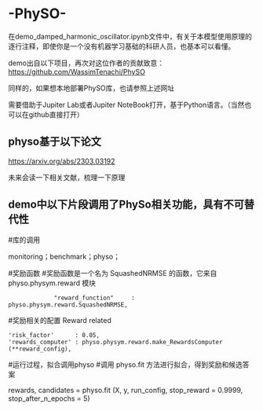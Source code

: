 # -PhySO-
在demo_damped_harmonic_oscillator.ipynb文件中，有关于本模型使用原理的逐行注释，即使你是一个没有机器学习基础的科研人员，也基本可以看懂。

demo出自以下项目，再次对这位作者的贡献致意：https://github.com/WassimTenachi/PhySO

同样的，如果想本地部署PhySO库，也请参照上述网址

需要借助于Jupiter Lab或者Jupiter NoteBook打开，基于Python语言。（当然也可以在github直接打开）


## physo基于以下论文
https://arxiv.org/abs/2303.03192

未来会读一下相关文献，梳理一下原理

## demo中以下片段调用了PhySo相关功能，具有不可替代性

#库的调用

monitoring；benchmark；physo；

#奖励函数
  #奖励函数是一个名为 SquashedNRMSE 的函数，它来自 physo.physym.reward 模块
  
                 "reward_function"     : physo.physym.reward.SquashedNRMSE,
  #奖励相关的配置 Reward related
  
    'risk_factor'      : 0.05,
    'rewards_computer' : physo.physym.reward.make_RewardsComputer (**reward_config),

#运行过程，拟合调用physo
  #调用 physo.fit 方法进行拟合，得到奖励和候选答案
  
  rewards, candidates = physo.fit (X, y, run_config,
                                stop_reward = 0.9999, 
                                stop_after_n_epochs = 5)
                                
                                

